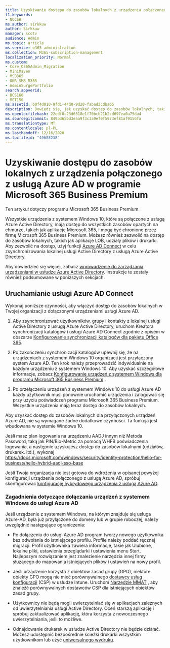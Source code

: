 ```yaml
---
title: Uzyskiwanie dostępu do zasobów lokalnych z urządzenia połączonego z usługą Azure AD w programie Microsoft 365 Business
f1.keywords:
- NOCSH
ms.author: sirkkuw
author: Sirkkuw
manager: scotv
audience: Admin
ms.topic: article
ms.service: o365-administration
ms.collection: M365-subscription-management
localization_priority: Normal
ms.custom:
- Core_O365Admin_Migration
- MiniMaven
- MSB365
- OKR_SMB_M365
- AdminSurgePortfolio
search.appverid:
- BCS160
- MET150
ms.assetid: b0f4d010-9fd1-44d0-9d20-fabad2cdbab5
description: Dowiedz się, jak uzyskać dostęp do zasobów lokalnych, takich jak linia aplikacji biznesowych, udziały plików i drukarki z urządzenia usługi Azure Active Directory połączonego z systemem Windows 10.
ms.openlocfilehash: 22edf0c23d6318e1f70bcb21b2cd697ea0a75da4
ms.sourcegitcommit: 849b365bd3eaa9f3c3a9ef9f5973ef81af9156fa
ms.translationtype: MT
ms.contentlocale: pl-PL
ms.lasthandoff: 12/16/2020
ms.locfileid: "49688238"
---
```

# <a name="access-on-premises-resources-from-an-azure-ad-joined-device-in-microsoft-365-business-premium"></a>Uzyskiwanie dostępu do zasobów lokalnych z urządzenia połączonego z usługą Azure AD w programie Microsoft 365 Business Premium

Ten artykuł dotyczy programu Microsoft 365 Business Premium.

Wszystkie urządzenia z systemem Windows 10, które są połączone z usługą Azure Active Directory, mają dostęp do wszystkich zasobów opartych na chmurze, takich jak aplikacje Microsoft 365, i mogą być chronione przez firmę Microsoft 365 Business Premium. Możesz również zezwolić na dostęp do zasobów lokalnych, takich jak aplikacje LOB, udziały plików i drukarki. Aby zezwolić na dostęp, użyj funkcji [Azure AD Connect](https://docs.microsoft.com/azure/active-directory/connect/active-directory-aadconnect) w celu zsynchronizowania lokalnej usługi Active Directory z usługą Azure Active Directory. 

Aby dowiedzieć się więcej, zobacz [wprowadzenie do zarządzania urządzeniami w usłudze Azure Active Directory](https://docs.microsoft.com/azure/active-directory/device-management-introduction).
Instrukcje te zostały również podsumowane w poniższych sekcjach.
 
## <a name="run-azure-ad-connect"></a>Uruchamianie usługi Azure AD Connect

Wykonaj poniższe czynności, aby włączyć dostęp do zasobów lokalnych w Twojej organizacji z dołączonymi urządzeniami usługi Azure AD.
  
1. Aby zsynchronizować użytkowników, grupy i kontakty z lokalnej usługi Active Directory z usługą Azure Active Directory, uruchom Kreatora synchronizacji katalogów i usługi Azure AD Connect zgodnie z opisem w obszarze [Konfigurowanie synchronizacji katalogów dla pakietu Office 365](https://docs.microsoft.com/microsoft-365/enterprise/set-up-directory-synchronization).
    
2. Po zakończeniu synchronizacji katalogów upewnij się, że na urządzeniach z systemem Windows 10 organizacji jest przyłączony system Azure AD. Ten krok należy przeprowadzić indywidualnie na każdym urządzeniu z systemem Windows 10. Aby uzyskać szczegółowe informacje, zobacz [Konfigurowanie urządzeń z systemem Windows dla programu Microsoft 365 Business Premium](set-up-windows-devices.md) . 
    
3. Po przełączeniu urządzeń z systemem Windows 10 do usługi Azure AD każdy użytkownik musi ponownie uruchomić urządzenia i zalogować się przy użyciu poświadczeń programu Microsoft 365 Business Premium. Wszystkie urządzenia mają teraz dostęp do zasobów lokalnych.
    
Aby uzyskać dostęp do zasobów lokalnych dla przyłączonych urządzeń Azure AD, nie są wymagane żadne dodatkowe czynności. Ta funkcja jest wbudowana w systemie Windows 10. 

Jeśli masz plan logowania na urządzeniu AADJ innym niż Metoda Password, taką jak PIN/Bio-Metric za pomocą WHFB poświadczenia logowania, a następnie uzyskujesz dostęp do zasobów lokalnymi (udziałów, drukarek. itd.), wykonaj https://docs.microsoft.com/windows/security/identity-protection/hello-for-business/hello-hybrid-aadj-sso-base
  
Jeśli Twoja organizacja nie jest gotowa do wdrożenia w opisanej powyżej konfiguracji urządzenia połączonego z usługą Azure AD, spróbuj skonfigurować [konfigurację hybrydowego urządzenia z usługą Azure AD](manage-windows-devices.md).
  
### <a name="considerations-when-you-join-windows-devices-to-azure-ad"></a>Zagadnienia dotyczące dołączania urządzeń z systemem Windows do usługi Azure AD

Jeśli urządzenie z systemem Windows, na którym znajduje się usługa Azure-AD, była już przyłączone do domeny lub w grupie roboczej, należy uwzględnić następujące ograniczenia:
  
- Po dołączeniu do usługi Azure AD program tworzy nowego użytkownika bez odwołania do istniejącego profilu. Profile należy poddać ręcznej migracji. Profil użytkownika zawiera informacje, takie jak Ulubione, lokalne pliki, ustawienia przeglądarki i ustawienia menu Start. Najlepszym rozwiązaniem jest znalezienie narzędzia innej firmy służącego do mapowania istniejących plików i ustawień na nowy profil.

- Jeśli urządzenie korzysta z obiektów zasad grupy (GPO), niektóre obiekty GPO mogą nie mieć porównywalnego [dostawcy usług konfiguracji](https://docs.microsoft.com/windows/configuration/provisioning-packages/how-it-pros-can-use-configuration-service-providers) (CSP) w usłudze Intune. Uruchom [Narzędzie MMAT](https://www.microsoft.com/download/details.aspx?id=45520) , aby znaleźć porównywalnych dostawców CSP dla istniejących obiektów zasad grupy.

- Użytkownicy nie będą mogli uwierzytelniać się w aplikacjach zależnych od uwierzytelniania usługi Active Directory. Oceń starszą aplikację i spróbuj zaktualizować aplikację, która korzysta z nowoczesnego uwierzytelniania, jeśli to możliwe.

- Odnajdowanie drukarek w usłudze Active Directory nie będzie działać. Możesz udostępnić bezpośrednie ścieżki drukarki wszystkim użytkownikom lub użyć [uniwersalnego wydruku](https://aka.ms/UPDocs).

